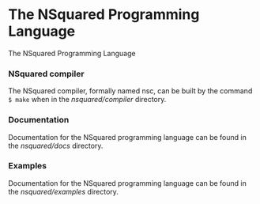 # The NSquared Programming Language
The NSquared Programming Language


### NSquared compiler
The NSquared compiler, formally named nsc, can be built by the command `$ make` when in the *nsquared/compiler* directory.

### Documentation
Documentation for the NSquared programming language can be found in the *nsquared/docs* directory.

### Examples
Documentation for the NSquared programming language can be found in the *nsquared/examples* directory.
